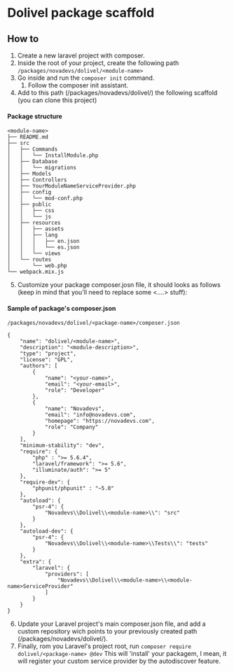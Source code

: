 Dolivel package scaffold
====

## How to
1. Create a new laravel project with composer.
2. Inside the root of your project, create the following path ```/packages/novadevs/dolivel/<module-name>```
3. Go inside and run the ```composer init``` command.
    1. Follow the composer init assistant.
4. Add to this path (/packages/novadevs/dolivel/<module-name>) the following scaffold (you can clone this project)

#### Package structure
    <module-name>
    ├── README.md
    ├── src
    │   ├── Commands
    │   │   └── InstallModule.php
    │   ├── Database
    │   │   └── migrations
    │   ├── Models
    │   ├── Controllers
    │   ├── YourModuleNameServiceProvider.php
    │   ├── config
    │   │   └── mod-conf.php
    │   ├── public
    │   │   ├── css
    │   │   └── js
    │   ├── resources
    │   │   ├── assets
    │   │   ├── lang
    │   │   │   ├── en.json
    │   │   │   └── es.json
    │   │   └── views
    │   └── routes
    │       └── web.php
    └── webpack.mix.js
5. Customize your package composer.josn file, it should looks as follows (keep in mind that you'll need to replace some <....> stuff):
 

#### Sample of package's composer.json
```/packages/novadevs/dolivel/<package-name>/composer.json```
```
{
    "name": "dolivel/<module-name>",
    "description": "<module-description>",
    "type": "project",
    "license": "GPL",
    "authors": [
        {
            "name": "<your-name>",
            "email": "<your-email>",
            "role": "Developer"
        },
        {
            "name": "Novadevs",
            "email": "info@novadevs.com",
            "homepage": "https://novadevs.com",
            "role": "Company"
        }
    ],
    "minimum-stability": "dev",
    "require": {
        "php" : ">= 5.6.4",
        "laravel/framework": ">= 5.6",
        "illuminate/auth": ">= 5"
    },
    "require-dev": {
        "phpunit/phpunit" : "~5.0"
    },
    "autoload": {
        "psr-4": {
            "Novadevs\\Dolivel\\<module-name>\\": "src"
        }
    },
    "autoload-dev": {
        "psr-4": {
            "Novadevs\\Dolivel\\<module-name>\\Tests\\": "tests"
        }
    },
    "extra": {
        "laravel": {
            "providers": [
                "Novadevs\\Dolivel\\<module-name>\\<module-name>ServiceProvider"
            ]
        }
    }
}
```
       
6. Update your Laravel project's main composer.json file, and add a custom repository wich points to your previously created path (/packages/novadevs/dolivel/<package-name>).
7. Finally, rom you Laravel's project root, run
    ```composer require dolivel/<package-name> @dev```
    This will 'install' your packagem, I mean, it will register your custom service provider by the autodiscover feature.